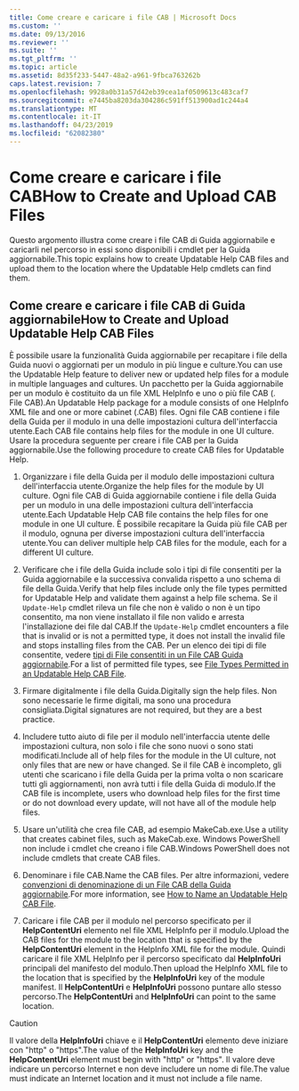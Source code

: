 ```yaml
---
title: Come creare e caricare i file CAB | Microsoft Docs
ms.custom: ''
ms.date: 09/13/2016
ms.reviewer: ''
ms.suite: ''
ms.tgt_pltfrm: ''
ms.topic: article
ms.assetid: 8d35f233-5447-48a2-a961-9fbca763262b
caps.latest.revision: 7
ms.openlocfilehash: 9928a0b31a57d42eb39cea1af0509613c483caf7
ms.sourcegitcommit: e7445ba8203da304286c591ff513900ad1c244a4
ms.translationtype: MT
ms.contentlocale: it-IT
ms.lasthandoff: 04/23/2019
ms.locfileid: "62082380"
---
```

# <a name="how-to-create-and-upload-cab-files"></a><span data-ttu-id="e1782-102">Come creare e caricare i file CAB</span><span class="sxs-lookup"><span data-stu-id="e1782-102">How to Create and Upload CAB Files</span></span>

<span data-ttu-id="e1782-103">Questo argomento illustra come creare i file CAB di Guida aggiornabile e caricarli nel percorso in essi sono disponibili i cmdlet per la Guida aggiornabile.</span><span class="sxs-lookup"><span data-stu-id="e1782-103">This topic explains how to create Updatable Help CAB files and upload them to the location where the Updatable Help cmdlets can find them.</span></span>

## <a name="how-to-create-and-upload-updatable-help-cab-files"></a><span data-ttu-id="e1782-104">Come creare e caricare i file CAB di Guida aggiornabile</span><span class="sxs-lookup"><span data-stu-id="e1782-104">How to Create and Upload Updatable Help CAB Files</span></span>

<span data-ttu-id="e1782-105">È possibile usare la funzionalità Guida aggiornabile per recapitare i file della Guida nuovi o aggiornati per un modulo in più lingue e culture.</span><span class="sxs-lookup"><span data-stu-id="e1782-105">You can use the Updatable Help feature to deliver new or updated help files for a module in multiple languages and cultures.</span></span> <span data-ttu-id="e1782-106">Un pacchetto per la Guida aggiornabile per un modulo è costituito da un file XML HelpInfo e uno o più file CAB (. File CAB).</span><span class="sxs-lookup"><span data-stu-id="e1782-106">An Updatable Help package for a module consists of one HelpInfo XML file and one or more cabinet (.CAB) files.</span></span> <span data-ttu-id="e1782-107">Ogni file CAB contiene i file della Guida per il modulo in una delle impostazioni cultura dell'interfaccia utente.</span><span class="sxs-lookup"><span data-stu-id="e1782-107">Each CAB file contains help files for the module in one UI culture.</span></span> <span data-ttu-id="e1782-108">Usare la procedura seguente per creare i file CAB per la Guida aggiornabile.</span><span class="sxs-lookup"><span data-stu-id="e1782-108">Use the following procedure to create CAB files for Updatable Help.</span></span>

1. <span data-ttu-id="e1782-109">Organizzare i file della Guida per il modulo delle impostazioni cultura dell'interfaccia utente.</span><span class="sxs-lookup"><span data-stu-id="e1782-109">Organize the help files for the module by UI culture.</span></span> <span data-ttu-id="e1782-110">Ogni file CAB di Guida aggiornabile contiene i file della Guida per un modulo in una delle impostazioni cultura dell'interfaccia utente.</span><span class="sxs-lookup"><span data-stu-id="e1782-110">Each Updatable Help CAB file contains the help files for one module in one UI culture.</span></span> <span data-ttu-id="e1782-111">È possibile recapitare la Guida più file CAB per il modulo, ognuna per diverse impostazioni cultura dell'interfaccia utente.</span><span class="sxs-lookup"><span data-stu-id="e1782-111">You can deliver multiple help CAB files for the module, each for a different UI culture.</span></span>

2. <span data-ttu-id="e1782-112">Verificare che i file della Guida include solo i tipi di file consentiti per la Guida aggiornabile e la successiva convalida rispetto a uno schema di file della Guida.</span><span class="sxs-lookup"><span data-stu-id="e1782-112">Verify that help files include only the file types permitted for Updatable Help and validate them against a help file schema.</span></span> <span data-ttu-id="e1782-113">Se il `Update-Help` cmdlet rileva un file che non è valido o non è un tipo consentito, ma non viene installato il file non valido e arresta l'installazione dei file dal CAB.</span><span class="sxs-lookup"><span data-stu-id="e1782-113">If the `Update-Help` cmdlet encounters a file that is invalid or is not a permitted type, it does not install the invalid file and stops installing files from the CAB.</span></span> <span data-ttu-id="e1782-114">Per un elenco dei tipi di file consentite, vedere [tipi di File consentiti in un File CAB Guida aggiornabile](./file-types-permitted-in-an-updatable-help-cab-file.md).</span><span class="sxs-lookup"><span data-stu-id="e1782-114">For a list of permitted file types, see [File Types Permitted in an Updatable Help CAB File](./file-types-permitted-in-an-updatable-help-cab-file.md).</span></span>

3. <span data-ttu-id="e1782-115">Firmare digitalmente i file della Guida.</span><span class="sxs-lookup"><span data-stu-id="e1782-115">Digitally sign the help files.</span></span> <span data-ttu-id="e1782-116">Non sono necessarie le firme digitali, ma sono una procedura consigliata.</span><span class="sxs-lookup"><span data-stu-id="e1782-116">Digital signatures are not required, but they are a best practice.</span></span>

4. <span data-ttu-id="e1782-117">Includere tutto aiuto di file per il modulo nell'interfaccia utente delle impostazioni cultura, non solo i file che sono nuovi o sono stati modificati.</span><span class="sxs-lookup"><span data-stu-id="e1782-117">Include all of help files for the module in the UI culture, not only files that are new or have changed.</span></span> <span data-ttu-id="e1782-118">Se il file CAB è incompleto, gli utenti che scaricano i file della Guida per la prima volta o non scaricare tutti gli aggiornamenti, non avrà tutti i file della Guida di modulo.</span><span class="sxs-lookup"><span data-stu-id="e1782-118">If the CAB file is incomplete, users who download help files for the first time or do not download every update, will not have all of the module help files.</span></span>

5. <span data-ttu-id="e1782-119">Usare un'utilità che crea file CAB, ad esempio MakeCab.exe.</span><span class="sxs-lookup"><span data-stu-id="e1782-119">Use a utility that creates cabinet files, such as MakeCab.exe.</span></span> <span data-ttu-id="e1782-120">Windows PowerShell non include i cmdlet che creano i file CAB.</span><span class="sxs-lookup"><span data-stu-id="e1782-120">Windows PowerShell does not include cmdlets that create CAB files.</span></span>

6. <span data-ttu-id="e1782-121">Denominare i file CAB.</span><span class="sxs-lookup"><span data-stu-id="e1782-121">Name the CAB files.</span></span> <span data-ttu-id="e1782-122">Per altre informazioni, vedere [convenzioni di denominazione di un File CAB della Guida aggiornabile](./how-to-name-an-updatable-help-cab-file.md).</span><span class="sxs-lookup"><span data-stu-id="e1782-122">For more information, see [How to Name an Updatable Help CAB File](./how-to-name-an-updatable-help-cab-file.md).</span></span>

7. <span data-ttu-id="e1782-123">Caricare i file CAB per il modulo nel percorso specificato per il **HelpContentUri** elemento nel file XML HelpInfo per il modulo.</span><span class="sxs-lookup"><span data-stu-id="e1782-123">Upload the CAB files for the module to the location that is specified by the **HelpContentUri** element in the HelpInfo XML file for the module.</span></span> <span data-ttu-id="e1782-124">Quindi caricare il file XML HelpInfo per il percorso specificato dal **HelpInfoUri** principali del manifesto del modulo.</span><span class="sxs-lookup"><span data-stu-id="e1782-124">Then upload the HelpInfo XML file to the location that is specified by the **HelpInfoUri** key of the module manifest.</span></span> <span data-ttu-id="e1782-125">Il **HelpContentUri** e **HelpInfoUri** possono puntare allo stesso percorso.</span><span class="sxs-lookup"><span data-stu-id="e1782-125">The **HelpContentUri** and **HelpInfoUri** can point to the same location.</span></span>

> [!CAUTION]
> <span data-ttu-id="e1782-126">Il valore della **HelpInfoUri** chiave e il **HelpContentUri** elemento deve iniziare con "http" o "https".</span><span class="sxs-lookup"><span data-stu-id="e1782-126">The value of the **HelpInfoUri** key and the **HelpContentUri** element must begin with "http" or "https".</span></span> <span data-ttu-id="e1782-127">Il valore deve indicare un percorso Internet e non deve includere un nome di file.</span><span class="sxs-lookup"><span data-stu-id="e1782-127">The value must indicate an Internet location and it must not include a file name.</span></span>